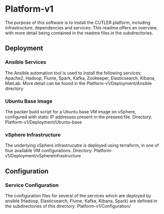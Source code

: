 # Platform-v1

The purpose of this software is to install the CUTLER platform, including infrastructure, dependencies and services. This readme offers an overview, with more detail being contained in the readme files in the subdirectories.

## Deployment

### Ansible Services

The Ansible automation tool is used to install the following services: Apache2, Hadoop, Flume, Spark, Kafka, Zookeeper, Elasticsearch, Kibana, MatLab. More detail can be found in the Platform-v1/Deployment/Ansible directory

### Ubuntu Base Image

The packer build script for a Ubuntu base VM image on vSphere, configured with static IP addresses present in the preseed file. Directory: Platform-v1/Deployment/Ubuntu-base

### vSphere Infrastructure

The underlying vSphere infrastrucutre is deployed using terraform, in one of four available VM configurations. Directory: Platform-v1/Deployment/vSphereInfrastructure

## Configuration

### Service Configuration

The configuration files for several of the services which are deployed by ansible (Hadoop, Elasticsearch, Flume, Kafka, Kibana, Spark) are defined in the subdirectories of this directory: Platform-v1/Configuration/
